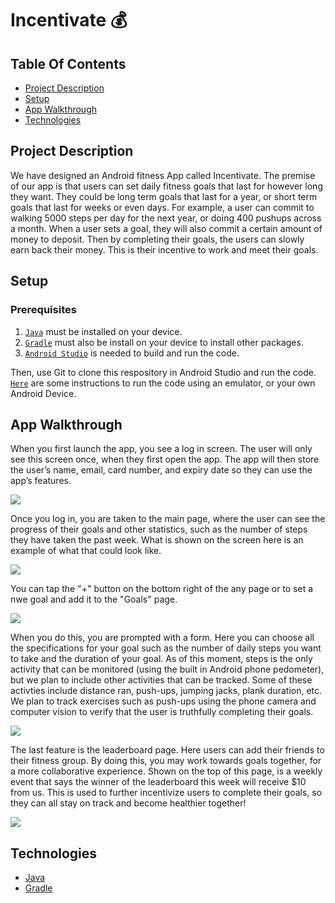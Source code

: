# Incentivate 💰

## Table Of Contents

* [Project Description](#project-description)
* [Setup](#setup)
* [App Walkthrough](#app-walkthrough)
* [Technologies](#technologies)

## Project Description

We have designed an Android fitness App called Incentivate. The premise of our app is that users can set daily fitness goals that last for however long they want. They could be long term goals that last for a year, or short term goals that last for weeks or even days. For example, a user can commit to walking 5000 steps per day for the next year, or doing 400 pushups across a month. When a user sets a goal, they will also commit a certain amount of money to deposit. Then by completing their goals, the users can slowly earn back their money. This is their incentive to work and meet their goals.  

## Setup

### Prerequisites 

1) [`Java`](https://www.java.com/en/download/manual.jsp) must be installed on your device.
2) [`Gradle`](https://gradle.org/install/) must also be install on your device to install other packages.
3) [`Android Studio`](https://developer.android.com/studio?gclid=Cj0KCQiAw9qOBhC-ARIsAG-rdn4-htjsLqgaXd6EQ5gu3EbhXF43hMPNWXZhxJRfYtXiz8XCLVxx_Z4aAkmqEALw_wcB&gclsrc=aw.ds) is needed to build and run the code.

Then, use Git to clone this respository in Android Studio and run the code.
[`Here`](https://developer.android.com/training/basics/firstapp/running-app) are some instructions to run the code using an emulator, or your own Android Device.

## App Walkthrough

When you first launch the app, you see a log in screen. The user will only see this screen once, when they first open the app. The app will then store the user’s name, email, card number, and expiry date so they can use the app’s features.

<img src="https://cdn.discordapp.com/attachments/749751927604117527/928869209121886218/unknown.png">

Once you log in, you are taken to the main page, where the user can see the progress of their goals and other statistics, such as the number of steps they have taken the past week. What is shown on the screen here is an example of what that could look like.

<img src="https://cdn.discordapp.com/attachments/749751927604117527/928869578224836618/unknown.png">

You can tap the "+" button on the bottom right of the any page or to set a nwe goal and add it to the "Goals" page.

<img src="https://cdn.discordapp.com/attachments/749751927604117527/928883214355951646/unknown.png">

When you do this, you are prompted with a form. Here you can choose all the specifications for your goal such as the number of daily steps you want to take and the duration of your goal. As of this moment, steps is the only activity that can be monitored (using the built in Android phone pedometer), but we plan to include other activities that can be tracked. Some of these activties include distance ran, push-ups, jumping jacks, plank duration, etc. We plan to track exercises such as push-ups using the phone camera and computer vision to verify that the user is truthfully completing their goals.

<img src="https://cdn.discordapp.com/attachments/749751927604117527/928870897975181352/unknown.png">

The last feature is the leaderboard page. Here users can add their friends to their fitness group. By doing this, you may work towards goals together, for a more collaborative experience. Shown on the top of this page, is a weekly event that says the winner of the leaderboard this week will receive $10 from us. This is used to further incentivize users to complete their goals, so they can all stay on track and become healthier together!

<img src="https://cdn.discordapp.com/attachments/749751927604117527/928870091263713290/unknown.png">

## Technologies

* [Java](https://www.java.com/en/)
* [Gradle](https://gradle.org/)
